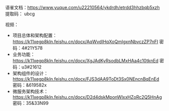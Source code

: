语雀文档：https://www.yuque.com/u22210564/ykdrdh/etrdd3hhzbqb5xzh
提取码： ubcg

视频：
- 项目总体和架构配置：https://k11xegp8kln.feishu.cn/docx/AqWvdIHqXoQmIgxnNbvczZP7nFI 密码：4#21Y578
- 业务功能：https://k11xegp8kln.feishu.cn/docx/XgJAdKyRsodbLMxHAa4c10tknEd 密码：u3#21612
- 架构组件的设计：https://k11xegp8kln.feishu.cn/docx/FJS3dAA9ToDt3Sx0NEncnBqEnEd 密码：&619582x
- 微服务架构技术：https://k11xegp8kln.feishu.cn/docx/D2d4dskMponWlxxHZoRc2Q5HnAg 密码：35&33N99


